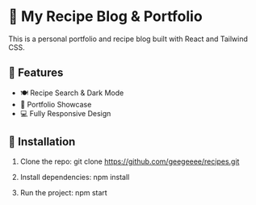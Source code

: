 # 🍰 My Recipe Blog & Portfolio

This is a personal portfolio and recipe blog built with React and Tailwind CSS.

## 🔹 Features
- 🍽 Recipe Search & Dark Mode
- 🎨 Portfolio Showcase
- 💻 Fully Responsive Design

## 🚀 Installation
1. Clone the repo:
    git clone https://github.com/geegeeee/recipes.git

2. Install dependencies:
    npm install

3. Run the project:
    npm start

